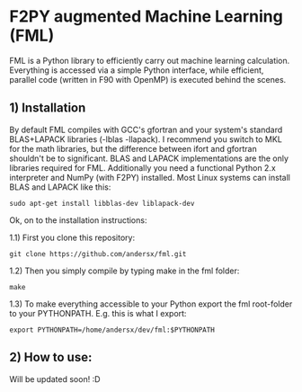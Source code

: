# F2PY augmented Machine Learning (FML)

FML is a Python library to efficiently carry out machine learning calculation. Everything is accessed via a simple Python interface, while efficient, parallel code (written in F90 with OpenMP) is executed behind the scenes.


## 1) Installation

By default FML compiles with GCC's gfortran and your system's standard BLAS+LAPACK libraries (-lblas -llapack). I recommend you switch to MKL for the math libraries, but the difference between ifort and gfortran shouldn't be to significant. BLAS and LAPACK implementations are the only libraries required for FML. Additionally you need a functional Python 2.x interpreter and NumPy (with F2PY) installed. Most Linux systems can install BLAS and LAPACK like this:

    sudo apt-get install libblas-dev liblapack-dev

Ok, on to the installation instructions:

1.1) First you clone this repository: 

    git clone https://github.com/andersx/fml.git

1.2) Then you simply compile by typing make in the fml folder:

    make

1.3) To make everything accessible to your Python export the fml root-folder to your PYTHONPATH. E.g. this is what I export:

    export PYTHONPATH=/home/andersx/dev/fml:$PYTHONPATH

## 2) How to use:

Will be updated soon! :D
